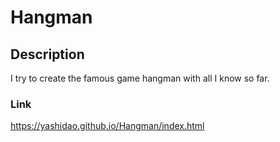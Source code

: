 # Hangman

## Description

I try to create the famous game hangman with all I know so far.

### Link

<https://yashidao.github.io/Hangman/index.html>
